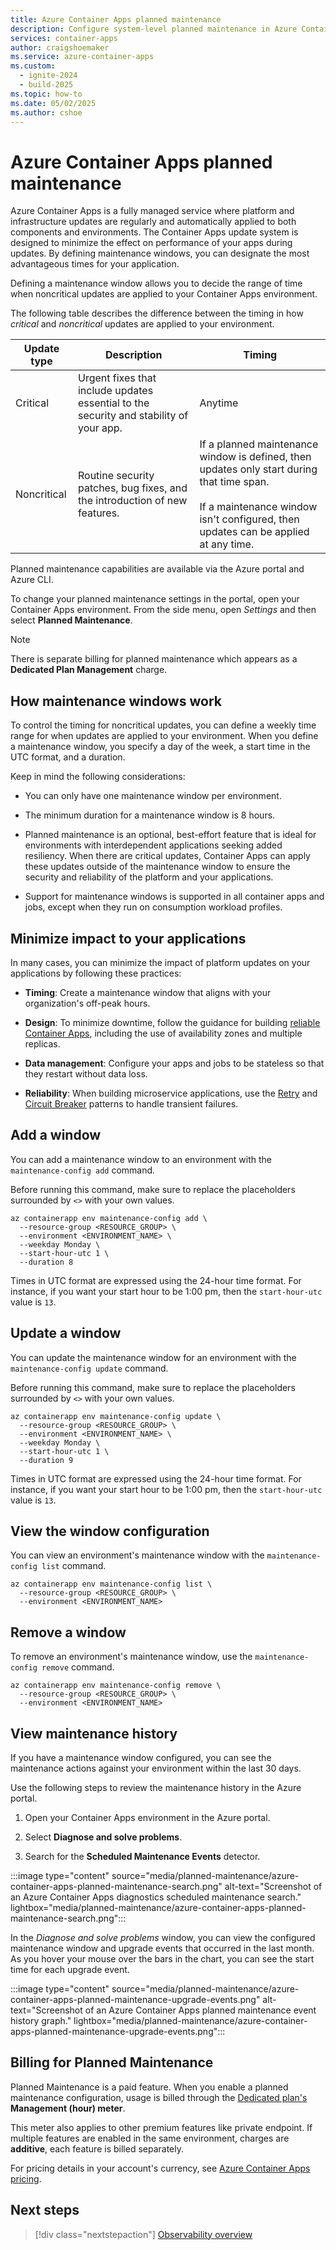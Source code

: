 ```yaml
---
title: Azure Container Apps planned maintenance
description: Configure system-level planned maintenance in Azure Container Apps
services: container-apps
author: craigshoemaker
ms.service: azure-container-apps
ms.custom:
  - ignite-2024
  - build-2025
ms.topic: how-to
ms.date: 05/02/2025
ms.author: cshoe
---
```


# Azure Container Apps planned maintenance

Azure Container Apps is a fully managed service where platform and infrastructure updates are regularly and automatically applied to both components and environments. The Container Apps update system is designed to minimize the effect on performance of your apps during updates. By defining maintenance windows, you can designate the most advantageous times for your application.

Defining a maintenance window allows you to decide the range of time when noncritical updates are applied to your Container Apps environment.

The following table describes the difference between the timing in how *critical* and *noncritical* updates are applied to your environment.

| Update type | Description | Timing |
|---|---|---|
| Critical | Urgent fixes that include updates essential to the security and stability of your app. | Anytime |
| Noncritical | Routine security patches, bug fixes, and the introduction of new features. | If a planned maintenance window is defined, then updates only start during that time span.<br><br>If a maintenance window isn't configured, then updates can be applied at any time. |

Planned maintenance capabilities are available via the Azure portal and Azure CLI.

To change your planned maintenance settings in the portal, open your Container Apps environment. From the side menu, open *Settings* and then select **Planned Maintenance**.

> [!NOTE]
> There is separate billing for planned maintenance which appears as a **Dedicated Plan Management** charge.

## How maintenance windows work

To control the timing for noncritical updates, you can define a weekly time range for when updates are applied to your environment. When you define a maintenance window, you specify a day of the week, a start time in the UTC format, and a duration.

Keep in mind the following considerations:

* You can only have one maintenance window per environment.

* The minimum duration for a maintenance window is 8 hours.

* Planned maintenance is an optional, best-effort feature that is ideal for environments with interdependent applications seeking added resiliency. When there are critical updates, Container Apps can apply these updates outside of the maintenance window to ensure the security and reliability of the platform and your applications.

* Support for maintenance windows is supported in all container apps and jobs, except when they run on consumption workload profiles.

## Minimize impact to your applications

In many cases, you can minimize the impact of platform updates on your applications by following these practices:

* **Timing**: Create a maintenance window that aligns with your organization's off-peak hours.

* **Design**: To minimize downtime, follow the guidance for building [reliable Container Apps](/azure/reliability/reliability-azure-container-apps?tabs=azure-cli), including the use of availability zones and multiple replicas.

* **Data management**: Configure your apps and jobs to be stateless so that they restart without data loss.

* **Reliability**: When building microservice applications, use the [Retry](/azure/architecture/patterns/retry) and [Circuit Breaker](/azure/architecture/patterns/circuit-breaker) patterns to handle transient failures.

## Add a window

You can add a maintenance window to an environment with the `maintenance-config add` command.

Before running this command, make sure to replace the placeholders surrounded by `<>` with your own values.

```azurecli
az containerapp env maintenance-config add \
  --resource-group <RESOURCE_GROUP> \
  --environment <ENVIRONMENT_NAME> \
  --weekday Monday \
  --start-hour-utc 1 \
  --duration 8
```

Times in UTC format are expressed using the 24-hour time format. For instance, if you want your start hour to be 1:00 pm, then the `start-hour-utc` value is `13`.

## Update a window

You can update the maintenance window for an environment with the `maintenance-config update` command.

Before running this command, make sure to replace the placeholders surrounded by `<>` with your own values.

```azurecli
az containerapp env maintenance-config update \
  --resource-group <RESOURCE_GROUP> \
  --environment <ENVIRONMENT_NAME> \
  --weekday Monday \
  --start-hour-utc 1 \
  --duration 9 
```

Times in UTC format are expressed using the 24-hour time format. For instance, if you want your start hour to be 1:00 pm, then the `start-hour-utc` value is `13`.

## View the window configuration

You can view an environment's maintenance window with the `maintenance-config list` command.

```azurecli
az containerapp env maintenance-config list \
  --resource-group <RESOURCE_GROUP> \
  --environment <ENVIRONMENT_NAME>
```

## Remove a window

To remove an environment's maintenance window, use the `maintenance-config remove` command.

```azurecli
az containerapp env maintenance-config remove \
  --resource-group <RESOURCE_GROUP> \
  --environment <ENVIRONMENT_NAME>
```

## View maintenance history

If you have a maintenance window configured, you can see the maintenance actions against your environment within the last 30 days.

Use the following steps to review the maintenance history in the Azure portal.

1. Open your Container Apps environment in the Azure portal.

1. Select **Diagnose and solve problems**.

1. Search for the **Scheduled Maintenance Events** detector. 

:::image type="content" source="media/planned-maintenance/azure-container-apps-planned-maintenance-search.png" alt-text="Screenshot of an Azure Container Apps diagnostics scheduled maintenance search." lightbox="media/planned-maintenance/azure-container-apps-planned-maintenance-search.png":::

In the *Diagnose and solve problems* window, you can view the configured maintenance window and upgrade events that occurred in the last month. As you hover your mouse over the bars in the chart, you can see the start time for each upgrade event.

:::image type="content" source="media/planned-maintenance/azure-container-apps-planned-maintenance-upgrade-events.png" alt-text="Screenshot of an Azure Container Apps planned maintenance event history graph." lightbox="media/planned-maintenance/azure-container-apps-planned-maintenance-upgrade-events.png":::

## Billing for Planned Maintenance

Planned Maintenance is a paid feature. When you enable a planned maintenance configuration, usage is billed through the [Dedicated plan's](./billing.md#dedicated-plan) **Management (hour) meter**.

This meter also applies to other premium features like private endpoint. If multiple features are enabled in the same environment, charges are **additive**, each feature is billed separately.


For pricing details in your account's currency, see [Azure Container Apps pricing](https://azure.microsoft.com/pricing/details/container-apps/).


## Next steps

> [!div class="nextstepaction"]
> [Observability overview](./observability.md)

